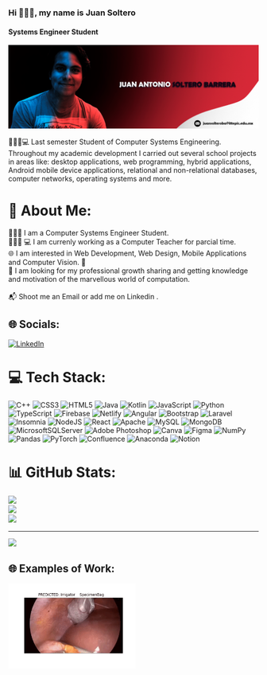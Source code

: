 ### Hi 🙋🏽‍♂️, my name is Juan Soltero
#### Systems Engineer Student
![Systems Engineer Student](BannerJuanSoltero.png)

🧑🏽‍🏽‍💻 Last semester Student of Computer Systems Engineering. Throughout my academic development I carried out several school projects in areas like: desktop applications, web programming, hybrid applications, Android mobile device applications, relational and non-relational databases, computer networks, operating systems and more.

# 💫 About Me:
👨🏽‍💻 I am a Computer Systems Engineer Student. <br>👨🏽‍🏫 💻 I am currenly working as a Computer Teacher for parcial time.<br>🌐 I am interested in Web Development, Web Design, Mobile Applications and Computer Vision. 🤖 <br>🤝 I am looking for my professional growth sharing and getting knowledge and motivation of the marvellous world of computation.<br><br>📬 Shoot me an Email or add me on Linkedin .


## 🌐 Socials:
[![LinkedIn](https://img.shields.io/badge/LinkedIn-%230077B5.svg?logo=linkedin&logoColor=white)](https://linkedin.com/in/juansoltero) 

# 💻 Tech Stack:
![C++](https://img.shields.io/badge/c++-%2300599C.svg?style=flat&logo=c%2B%2B&logoColor=white) ![CSS3](https://img.shields.io/badge/css3-%231572B6.svg?style=flat&logo=css3&logoColor=white) ![HTML5](https://img.shields.io/badge/html5-%23E34F26.svg?style=flat&logo=html5&logoColor=white) ![Java](https://img.shields.io/badge/java-%23ED8B00.svg?style=flat&logo=java&logoColor=white) ![Kotlin](https://img.shields.io/badge/kotlin-%230095D5.svg?style=flat&logo=kotlin&logoColor=white) ![JavaScript](https://img.shields.io/badge/javascript-%23323330.svg?style=flat&logo=javascript&logoColor=%23F7DF1E) ![Python](https://img.shields.io/badge/python-3670A0?style=flat&logo=python&logoColor=ffdd54) ![TypeScript](https://img.shields.io/badge/typescript-%23007ACC.svg?style=flat&logo=typescript&logoColor=white) ![Firebase](https://img.shields.io/badge/firebase-%23039BE5.svg?style=flat&logo=firebase) ![Netlify](https://img.shields.io/badge/netlify-%23000000.svg?style=flat&logo=netlify&logoColor=#00C7B7) ![Angular](https://img.shields.io/badge/angular-%23DD0031.svg?style=flat&logo=angular&logoColor=white) ![Bootstrap](https://img.shields.io/badge/bootstrap-%23563D7C.svg?style=flat&logo=bootstrap&logoColor=white) ![Laravel](https://img.shields.io/badge/laravel-%23FF2D20.svg?style=flat&logo=laravel&logoColor=white) ![Insomnia](https://img.shields.io/badge/Insomnia-black?style=flat&logo=insomnia&logoColor=5849BE) ![NodeJS](https://img.shields.io/badge/node.js-6DA55F?style=flat&logo=node.js&logoColor=white) ![React](https://img.shields.io/badge/react-%2320232a.svg?style=flat&logo=react&logoColor=%2361DAFB) ![Apache](https://img.shields.io/badge/apache-%23D42029.svg?style=flat&logo=apache&logoColor=white) ![MySQL](https://img.shields.io/badge/mysql-%2300f.svg?style=flat&logo=mysql&logoColor=white) ![MongoDB](https://img.shields.io/badge/MongoDB-%234ea94b.svg?style=flat&logo=mongodb&logoColor=white) ![MicrosoftSQLServer](https://img.shields.io/badge/Microsoft%20SQL%20Sever-CC2927?style=flat&logo=microsoft%20sql%20server&logoColor=white) ![Adobe Photoshop](https://img.shields.io/badge/adobephotoshop-%2331A8FF.svg?style=flat&logo=adobephotoshop&logoColor=white) ![Canva](https://img.shields.io/badge/Canva-%2300C4CC.svg?style=flat&logo=Canva&logoColor=white) 	![Figma](https://img.shields.io/badge/figma-%23F24E1E.svg?style=flat&logo=figma&logoColor=white) ![NumPy](https://img.shields.io/badge/numpy-%23013243.svg?style=flat&logo=numpy&logoColor=white) ![Pandas](https://img.shields.io/badge/pandas-%23150458.svg?style=flat&logo=pandas&logoColor=white) ![PyTorch](https://img.shields.io/badge/PyTorch-%23EE4C2C.svg?style=flat&logo=PyTorch&logoColor=white) ![Confluence](https://img.shields.io/badge/confluence-%23172BF4.svg?style=flat&logo=confluence&logoColor=white) ![Anaconda](https://img.shields.io/badge/Anaconda-%2344A833.svg?style=flat&logo=anaconda&logoColor=white) ![Notion](https://img.shields.io/badge/Notion-%23000000.svg?style=flat&logo=notion&logoColor=white)
# 📊 GitHub Stats:
![](https://github-readme-stats.vercel.app/api?username=JUANSOLTEROBARRERA&theme=jolly&hide_border=false&include_all_commits=true&count_private=true)<br/>
![](https://github-readme-streak-stats.herokuapp.com/?user=JUANSOLTEROBARRERA&theme=jolly&hide_border=false)<br/>
![](https://github-readme-stats.vercel.app/api/top-langs/?username=JUANSOLTEROBARRERA&theme=jolly&hide_border=false&include_all_commits=true&count_private=true&layout=compact)

---
[![](https://visitcount.itsvg.in/api?id=JUANSOLTEROBARRERA&icon=0&color=4)](https://visitcount.itsvg.in)

<!-- Proudly created with GPRM ( https://gprm.itsvg.in ) -->

## 🌐 Examples of Work:
<img src="Resnet50VideoPredictions.gif" width="256"/>
